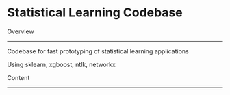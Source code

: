 # **Statistical Learning Codebase**

Overview

---

Codebase for fast prototyping of statistical learning applications

Using sklearn, xgboost, ntlk, networkx

Content

---
